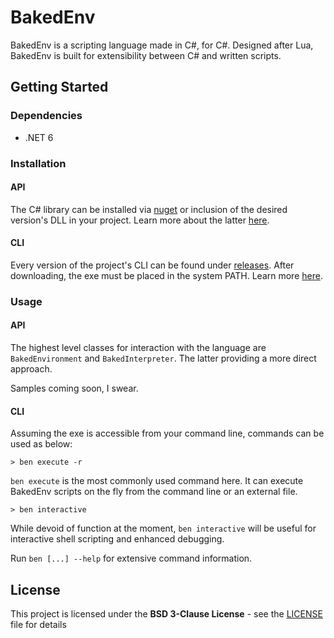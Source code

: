 # BakedEnv

BakedEnv is a scripting language made in C#, for C#. Designed after Lua, BakedEnv is built for extensibility between C# and
written scripts.

## Getting Started

### Dependencies

* .NET 6

### Installation

#### API

The C# library can be installed via [nuget](https://www.nuget.org/packages/BakedEnv/) or inclusion of the desired version's DLL in your project. 
Learn more about the latter [here](https://stackoverflow.com/questions/7685718/).

#### CLI

Every version of the project's CLI can be found under [releases](https://github.com/zeplar-exe/BakedEnv/releases/).
After downloading, the exe must be placed in the system PATH. Learn more [here](https://stackoverflow.com/questions/4822400/).

### Usage

#### API

The highest level classes for interaction with the language are `BakedEnvironment` and `BakedInterpreter`. 
The latter providing a more direct approach.

Samples coming soon, I swear.

#### CLI

Assuming the exe is accessible from your command line, commands can be used as below:

```shell
> ben execute -r
```

`ben execute` is the most commonly used command here. It can execute BakedEnv scripts on the fly
from the command line or an external file.

```shell
> ben interactive
```

While devoid of function at the moment, `ben interactive` will be useful for interactive shell scripting
and enhanced debugging.

Run `ben [...] --help` for extensive command information.

## License

This project is licensed under the **BSD 3-Clause License** - see the [LICENSE](LICENSE) file for details